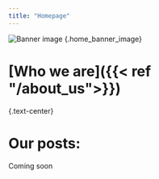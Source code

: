 ```yaml
---
title: "Homepage"
---
```

![Banner image](/images/homepage/banner.webp)
{.home_banner_image}

# [**Who we are**]({{< ref "/about_us">}})
{.text-center}

# Our posts:
Coming soon